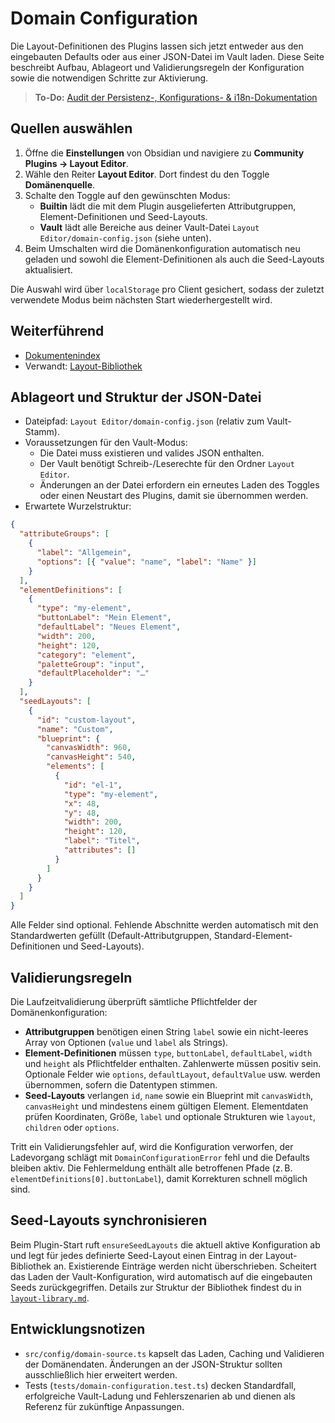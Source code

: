 # Domain Configuration

Die Layout-Definitionen des Plugins lassen sich jetzt entweder aus den eingebauten Defaults
oder aus einer JSON-Datei im Vault laden. Diese Seite beschreibt Aufbau, Ablageort und
Validierungsregeln der Konfiguration sowie die notwendigen Schritte zur Aktivierung.

> **To-Do:** [Audit der Persistenz-, Konfigurations- & i18n-Dokumentation](../../todo/persistence-config-i18n-doc-audit.md)

## Quellen auswählen

1. Öffne die **Einstellungen** von Obsidian und navigiere zu **Community Plugins → Layout Editor**.
2. Wähle den Reiter **Layout Editor**. Dort findest du den Toggle **Domänenquelle**.
3. Schalte den Toggle auf den gewünschten Modus:
   - **Builtin** lädt die mit dem Plugin ausgelieferten Attributgruppen, Element-Definitionen und Seed-Layouts.
   - **Vault** lädt alle Bereiche aus deiner Vault-Datei `Layout Editor/domain-config.json` (siehe unten).
4. Beim Umschalten wird die Domänenkonfiguration automatisch neu geladen und sowohl die Element-Definitionen
   als auch die Seed-Layouts aktualisiert.

Die Auswahl wird über `localStorage` pro Client gesichert, sodass der zuletzt verwendete Modus beim nächsten Start wiederhergestellt wird.

## Weiterführend

- [Dokumentenindex](./README.md)
- Verwandt: [Layout-Bibliothek](./layout-library.md)

## Ablageort und Struktur der JSON-Datei

* Dateipfad: `Layout Editor/domain-config.json` (relativ zum Vault-Stamm).
* Voraussetzungen für den Vault-Modus:
  - Die Datei muss existieren und valides JSON enthalten.
  - Der Vault benötigt Schreib-/Leserechte für den Ordner `Layout Editor`.
  - Änderungen an der Datei erfordern ein erneutes Laden des Toggles oder einen Neustart des Plugins, damit sie übernommen werden.
* Erwartete Wurzelstruktur:

```json
{
  "attributeGroups": [
    {
      "label": "Allgemein",
      "options": [{ "value": "name", "label": "Name" }]
    }
  ],
  "elementDefinitions": [
    {
      "type": "my-element",
      "buttonLabel": "Mein Element",
      "defaultLabel": "Neues Element",
      "width": 200,
      "height": 120,
      "category": "element",
      "paletteGroup": "input",
      "defaultPlaceholder": "…"
    }
  ],
  "seedLayouts": [
    {
      "id": "custom-layout",
      "name": "Custom",
      "blueprint": {
        "canvasWidth": 960,
        "canvasHeight": 540,
        "elements": [
          {
            "id": "el-1",
            "type": "my-element",
            "x": 48,
            "y": 48,
            "width": 200,
            "height": 120,
            "label": "Titel",
            "attributes": []
          }
        ]
      }
    }
  ]
}
```

Alle Felder sind optional. Fehlende Abschnitte werden automatisch mit den Standardwerten
gefüllt (Default-Attributgruppen, Standard-Element-Definitionen und Seed-Layouts).

## Validierungsregeln

Die Laufzeitvalidierung überprüft sämtliche Pflichtfelder der Domänenkonfiguration:

- **Attributgruppen** benötigen einen String `label` sowie ein nicht-leeres Array von
  Optionen (`value` und `label` als Strings).
- **Element-Definitionen** müssen `type`, `buttonLabel`, `defaultLabel`, `width` und `height`
  als Pflichtfelder enthalten. Zahlenwerte müssen positiv sein. Optionale Felder wie
  `options`, `defaultLayout`, `defaultValue` usw. werden übernommen, sofern die Datentypen
  stimmen.
- **Seed-Layouts** verlangen `id`, `name` sowie ein Blueprint mit `canvasWidth`,
  `canvasHeight` und mindestens einem gültigen Element. Elementdaten prüfen Koordinaten,
  Größe, `label` und optionale Strukturen wie `layout`, `children` oder `options`.

Tritt ein Validierungsfehler auf, wird die Konfiguration verworfen, der Ladevorgang schlägt mit
`DomainConfigurationError` fehl und die Defaults bleiben aktiv. Die Fehlermeldung enthält alle
betroffenen Pfade (z. B. `elementDefinitions[0].buttonLabel`), damit Korrekturen schnell
möglich sind.

## Seed-Layouts synchronisieren

Beim Plugin-Start ruft `ensureSeedLayouts` die aktuell aktive Konfiguration ab und legt für
jedes definierte Seed-Layout einen Eintrag in der Layout-Bibliothek an. Existierende Einträge
werden nicht überschrieben. Scheitert das Laden der Vault-Konfiguration, wird automatisch auf
die eingebauten Seeds zurückgegriffen. Details zur Struktur der Bibliothek findest du in
[`layout-library.md`](./layout-library.md).

## Entwicklungsnotizen

- `src/config/domain-source.ts` kapselt das Laden, Caching und Validieren der Domänendaten.
  Änderungen an der JSON-Struktur sollten ausschließlich hier erweitert werden.
- Tests (`tests/domain-configuration.test.ts`) decken Standardfall, erfolgreiche Vault-Ladung
  und Fehlerszenarien ab und dienen als Referenz für zukünftige Anpassungen.
